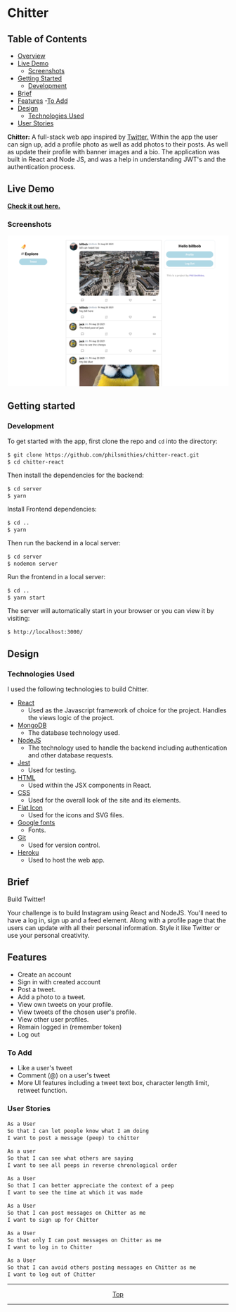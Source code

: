 # Chitter 

<!-- Table of Contents -->
## Table of Contents

- [Overview](#overview)
- [Live Demo](#live-demo)
  - [Screenshots](#screenshots)
- [Getting Started](#getting-started)
  - [Development](#development)
- [Brief](#brief)
- [Features](#features)
  -[To Add](#to-add)
- [Design](#design)
  - [Technologies Used](#technologies-used)
- [User Stories](#user-stories)

<!-- Overview -->

**Chitter:** A full-stack web app inspired by [Twitter.](https://www.twitter.com/) Within the app the user can sign up, add a profile photo as well as add photos to their posts. As well as update their profile with banner images and a bio. The application was built in React and Node JS, and was a help in understanding JWT's and the authentication process. 

<!-- Live Demo -->

## Live Demo

**[Check it out here.](http://chitter-twitterclone.herokuapp.com/)** 
### Screenshots

![Home](./public/img/Home.png)

## Getting started

### Development

To get started with the app, first clone the repo and `cd` into the directory:

```
$ git clone https://github.com/philsmithies/chitter-react.git 
$ cd chitter-react
```

Then install the dependencies for the backend:

```
$ cd server
$ yarn
```

Install Frontend dependencies:

```
$ cd ..
$ yarn
```

Then run the backend in a local server:

```
$ cd server
$ nodemon server
```

Run the frontend in a local server:

```
$ cd ..
$ yarn start
```

The server will automatically start in your browser or you can view it by visiting: 
```
$ http://localhost:3000/
```

## Design

### Technologies Used

I used the following technologies to build Chitter.

- [React](https://reactjs.org)
  - Used as the Javascript framework of choice for the project. Handles the views logic of the project. 
- [MongoDB](https://www.mongodb.com)
  - The database technology used. 
- [NodeJS](https://nodejs.org/en/)
  - The technology used to handle the backend including authentication and other database requests. 
- [Jest](https://jestjs.io)
  - Used for testing.
- [HTML](https://developer.mozilla.org/en-US/docs/Web/Guide/HTML/HTML5) 
  - Used within the JSX components in React.
- [CSS](https://developer.mozilla.org/en-US/docs/Archive/CSS3) 
  - Used for the overall look of the site and its elements.
- [Flat Icon](http://flaticon.com/)
  - Used for the icons and SVG files.
- [Google fonts](https://fonts.google.com/) 
  - Fonts.
- [Git](https://git-scm.com/)
  - Used for version control. 
- [Heroku](https://www.heroku.com/)
  - Used to host the web app.

<!-- Brief -->
## Brief
Build Twitter!

Your challenge is to build Instagram using React and NodeJS. You'll need to have a log in, sign up and a feed element. Along with a profile page that the users can update with all their personal information. Style it like Twitter or use your personal creativity. 

<!-- Features -->

## Features

- Create an account
- Sign in with created account
- Post a tweet.
- Add a photo to a tweet. 
- View own tweets on your profile. 
- View tweets of the chosen user's profile.
- View other user profiles.
- Remain logged in (remember token)
- Log out

### To Add
- Like a user's tweet
- Comment (@) on a user's tweet
-  More UI features including a tweet text box, character length limit, retweet function. 

### User Stories

```
As a User
So that I can let people know what I am doing  
I want to post a message (peep) to chitter
```

```
As a user
So that I can see what others are saying  
I want to see all peeps in reverse chronological order
```

```
As a User
So that I can better appreciate the context of a peep
I want to see the time at which it was made
```

```
As a User
So that I can post messages on Chitter as me
I want to sign up for Chitter
```

```
As a User
So that only I can post messages on Chitter as me
I want to log in to Chitter
```

```
As a User
So that I can avoid others posting messages on Chitter as me
I want to log out of Chitter
```
<div align="center">

---

[Top](#table-of-contents)

---

</div>
